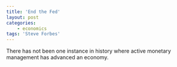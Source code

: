 ```yaml
---
title: 'End the Fed'
layout: post
categories:
    - economics
tags: 'Steve Forbes'
---
```


There has not been one instance in history where active monetary management has advanced an economy.